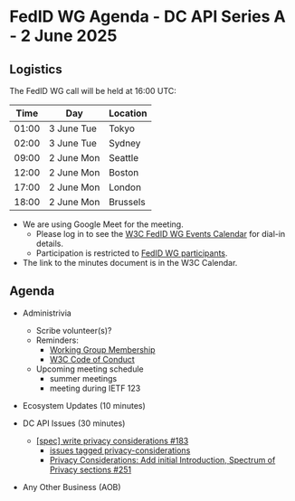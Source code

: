 # FedID WG Agenda - DC API Series A - 2 June 2025

## Logistics

The FedID WG call will be held at 16:00 UTC:

| Time         | Day    | Location      |
| ------------ | ------ | ------------- |
| 01:00 | 3 June Tue | Tokyo         |
| 02:00 | 3 June Tue | Sydney        |
| 09:00 | 2 June Mon | Seattle       |
| 12:00 | 2 June Mon | Boston        |
| 17:00 | 2 June Mon | London        |
| 18:00 | 2 June Mon | Brussels      |


* We are using Google Meet for the meeting.
    * Please log in to see the [W3C FedID WG Events Calendar](https://www.w3.org/groups/wg/fedid/calendar/) for dial-in details. 
    * Participation is restricted to [FedID WG participants](https://www.w3.org/groups/wg/fedid/participants/).
* The link to the minutes document is in the W3C Calendar. 

## Agenda

* Administrivia
  * Scribe volunteer(s)?
  * Reminders: 
     * [Working Group Membership](https://www.w3.org/groups/wg/fedid/)
     * [W3C Code of Conduct](https://www.w3.org/policies/code-of-conduct/)
  * Upcoming meeting schedule
     * summer meetings
     * meeting during IETF 123

* Ecosystem Updates (10 minutes)
     
* DC API Issues (30 minutes)
   * [\[spec\] write privacy considerations #183](https://github.com/w3c-fedid/digital-credentials/issues/183)
      * [issues tagged privacy-considerations](https://github.com/w3c-fedid/digital-credentials/issues?q=state%3Aopen%20label%3A%22privacy-considerations%22)
      * [Privacy Considerations: Add initial Introduction, Spectrum of Privacy sections #251](https://github.com/w3c-fedid/digital-credentials/pull/251)


* Any Other Business (AOB)
